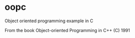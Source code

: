 # oopc
Object oriented programming example in C

From the book Object-oriented Programming in C++ (C) 1991
